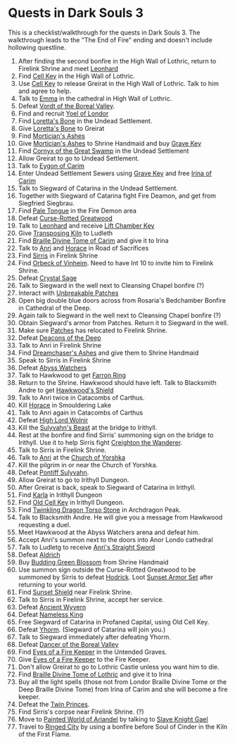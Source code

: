 # Quests in Dark Souls 3

This is a checklist/walkthrough for the quests in Dark Souls 3. The walkthrough leads to the "The End of Fire" ending and doesn't include hollowing questline.

1. After finding the second bonfire in the High Wall of Lothric, return to Firelink Shrine and meet [Leonhard](https://darksouls3.wiki.fextralife.com/Leonhard)
2. Find [Cell Key](https://darksouls3.wiki.fextralife.com/Cell+Key) in the High Wall of Lothric.
2. Use [Cell Key](https://darksouls3.wiki.fextralife.com/Cell+Key) to release Greirat in the High Wall of Lothric. Talk to him and agree to help.
3. Talk to [Emma](https://darksouls3.wiki.fextralife.com/Emma) in the cathedral in High Wall of Lothric.
4. Defeat [Vordt of the Boreal Valley](https://darksouls3.wiki.fextralife.com/Vordt+of+the+Boreal+Valley).
5. Find and recruit [Yoel of Londor](https://darksouls3.wiki.fextralife.com/Yoel+of+Londor)
6. Find [Loretta's Bone](https://darksouls3.wiki.fextralife.com/Loretta's+Bone) in the Undead Settlement.
7. Give [Loretta's Bone](https://darksouls3.wiki.fextralife.com/Loretta's+Bone) to Greirat
8. Find [Mortician's Ashes](https://darksouls3.wiki.fextralife.com/Mortician's+Ashes)
9. Give [Mortician's Ashes](https://darksouls3.wiki.fextralife.com/Mortician's+Ashes) to Shrine Handmaid and buy [Grave Key](https://darksouls3.wiki.fextralife.com/Grave+Key)
10. Find [Cornyx of the Great Swamp](https://darksouls3.wiki.fextralife.com/Cornyx+of+the+Great+Swamp) in the Undead Settlement
11. Allow Greirat to go to Undead Settlement.
12. Talk to [Eygon of Carim](https://darksouls3.wiki.fextralife.com/Eygon+of+Carim)
13. Enter Undead Settlement Sewers using [Grave Key](https://darksouls3.wiki.fextralife.com/Grave+Key) and free [Irina of Carim](https://darksouls3.wiki.fextralife.com/Irina+of+Carim)
14. Talk to Siegward of Catarina in the Undead Settlement.
15. Together with Siegward of Catarina fight Fire Deamon, and get from Siegfried Siegbrau.
16. Find [Pale Tongue](https://darksouls3.wiki.fextralife.com/Pale+Tongue) in the Fire Demon area
17. Defeat [Curse-Rotted Greatwood](https://darksouls3.wiki.fextralife.com/Curse-Rotted+Greatwood)
18. Talk to [Leonhard](https://darksouls3.wiki.fextralife.com/Leonhard) and receive [Lift Chamber Key](https://darksouls3.wiki.fextralife.com/Lift+Chamber+Key)
19. Give [Transposing Kiln](https://darksouls3.wiki.fextralife.com/Transposing+Kiln) to Ludleth
20. Find [Braille Divine Tome of Carim](https://darksouls3.wiki.fextralife.com/Braille+Divine+Tome+of+Carim) and give it to Irina
21. Talk to [Anri](https://darksouls3.wiki.fextralife.com/Anri+of+Astora) and [Horace](https://darksouls3.wiki.fextralife.com/Horace+the+Hushed) in Road of Sacrifices
22. Find [Sirris](https://darksouls3.wiki.fextralife.com/Sirris+of+the+Sunless+Realms) in Firelink Shrine
23. Find [Orbeck of Vinheim](https://darksouls3.wiki.fextralife.com/Orbeck+of+Vinheim). Need to have Int 10 to invite him to Firelink Shrine.
24. Defeat [Crystal Sage](https://darksouls3.wiki.fextralife.com/Crystal+Sage)
25. Talk to Siegward in the well next to Cleansing Chapel bonfire (?)
26. Interact with [Unbreakable Patches](https://darksouls3.wiki.fextralife.com/Unbreakable+Patches)
27. Open big double blue doors across from Rosaria's Bedchamber Bonfire in Cathedral of the Deep.
28. Again talk to Siegward in the well next to Cleansing Chapel bonfire (?)
29. Obtain Siegward's armor from Patches. Return it to Siegward in the well.
30. Make sure [Patches](https://darksouls3.wiki.fextralife.com/Unbreakable+Patches) has relocated to Firelink Shrine. 
21. Defeat [Deacons of the Deep](https://darksouls3.wiki.fextralife.com/Deacons+of+the+Deep)
22. Talk to Anri in Firelink Shrine
23. Find [Dreamchaser's Ashes](https://darksouls3.wiki.fextralife.com/Dreamchaser's+Ashes) and give them to Shrine Handmaid
24. Speak to Sirris in Firelink Shrine
25. Defeat [Abyss Watchers](https://darksouls3.wiki.fextralife.com/Abyss+Watchers)
26. Talk to Hawkwood to get [Farron Ring](https://darksouls3.wiki.fextralife.com/Farron+Ring)
27. Return to the Shrine. Hawkwood should have left. Talk to Blacksmith Andre to get [Hawkwood's Shield](https://darksouls3.wiki.fextralife.com/Hawkwood's+Shield)
28. Talk to Anri twice in Catacombs of Carthus.
29. Kill [Horace](https://darksouls3.wiki.fextralife.com/Horace+the+Hushed) in Smouldering Lake
30. Talk to Anri again in Catacombs of Carthus
31. Defeat [High Lord Wolnir](https://darksouls3.wiki.fextralife.com/High+Lord+Wolnir)
32. Kill the [Sulyvahn's Beast](https://darksouls3.wiki.fextralife.com/Sulyvahn's+Beast) at the bridge to Irithyll.
33. Rest at the bonfire and find Sirris' summoning sign on the bridge to Irithyll. Use it to help Sirris fight [Creighton the Wanderer](https://darksouls3.wiki.fextralife.com/Creighton+the+Wanderer).
34. Talk to Sirris in Firelink Shrine.
35. Talk to [Anri](https://darksouls3.wiki.fextralife.com/Anri+of+Astora) at the [Church of Yorshka](https://darksouls3.wiki.fextralife.com/Church+of+Yorshka)
36. Kill the pilgrim in or near the Church of Yorshka.
37. Defeat [Pontiff Sulyvahn](https://darksouls3.wiki.fextralife.com/Pontiff+Sulyvahn).
36. Allow Greirat to go to Irithyll Dungeon.
38. After Greirat is back, speak to Siegward of Catarina in Irithyll.
39. Find [Karla](https://darksouls3.wiki.fextralife.com/Karla) in Irithyll Dungeon
40. Find [Old Cell Key](https://darksouls3.wiki.fextralife.com/Old+Cell+Key) in Irithyll Dungeon.
41. Find [Twinkling Dragon Torso Stone](https://darksouls3.wiki.fextralife.com/Twinkling+Dragon+Torso+Stone) in Archdragon Peak.
42. Talk to Blacksmith Andre. He will give you a message from Hawkwood requesting a duel.
43. Meet Hawkwood at the Abyss Watchers arena and defeat him.
44. Accept Anri's summon next to the doors into Anor Londo cathedral
45. Talk to Ludletg to receive [Anri's Straight Sword](https://darksouls3.wiki.fextralife.com/Anri's+Straight+Sword)
46. Defeat [Aldrich](https://darksouls3.wiki.fextralife.com/Aldrich,+Devourer+of+Gods)
47. Buy [Budding Green Blossom](https://darksouls3.wiki.fextralife.com/Budding+Green+Blossom) from Shrine Handmaid
48. Use summon sign outside the Curse-Rotted Greatwood to be summoned by Sirris to defeat [Hodrick](https://darksouls3.wiki.fextralife.com/Holy+Knight+Hodrick). Loot [Sunset Armor Set](https://darksouls3.wiki.fextralife.com/Sunset+Armor+Set) after returning to your world.
49. Find [Sunset Shield](https://darksouls3.wiki.fextralife.com/Sunset+Shield) near Firelink Shrine.
50. Talk to Sirris in Firelink Shrine, accept her service.
51. Defeat [Ancient Wyvern](https://darksouls3.wiki.fextralife.com/Ancient+Wyvern)
52. Defeat [Nameless King](https://darksouls3.wiki.fextralife.com/Nameless+King)
53. Free Siegward of Catarina in Profaned Capital, using Old Cell Key.
54. Defeat [Yhorm](https://darksouls3.wiki.fextralife.com/Yhorm+the+Giant). (Siegward of Catarina will join you.)
55. Talk to Siegward immediately after defeating Yhorm.
56. Defeat [Dancer of the Boreal Valley](https://darksouls3.wiki.fextralife.com/Dancer%2Bof%2Bthe%2BBoreal%2BValley)
57. Find [Eyes of a Fire Keeper](https://darksouls3.wiki.fextralife.com/Eyes+of+a+Fire+Keeper) in the Untended Graves.
58. Give [Eyes of a Fire Keeper](https://darksouls3.wiki.fextralife.com/Eyes+of+a+Fire+Keeper) to the Fire Keeper.
59. Don't allow Greirat to go to Lothric Castle unless you want him to die.
60. Find [Braille Divine Tome of Lothric](https://darksouls3.wiki.fextralife.com/Braille+Divine+Tome+of+Lothric) and give it to Irina
61. Buy all the light spells (those not from Londor Braille Divine Tome or the Deep Braille Divine Tome) from Irina of Carim and she will become a fire keeper.
62. Defeat the [Twin Princes](https://darksouls3.wiki.fextralife.com/Lothric,+Younger+Prince).
63. Find Sirris's corpse near Firelink Shrine. (?)
64. Move to [Painted World of Ariandel](https://darksouls3.wiki.fextralife.com/Painted+World+of+Ariandel) by talking to [Slave Knight Gael](https://darksouls3.wiki.fextralife.com/Slave+Knight+Gael)
65. Travel to [Ringed City](https://darksouls3.wiki.fextralife.com/The+Ringed+City) by using a bonfire before Soul of Cinder in the Kiln of the First Flame.
